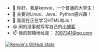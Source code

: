 - 👋 你好，我是kenvie，一个普通的大学生！
- 👀 主要对Linux、Java、Python感兴趣！
- 💞️ 我现在正在学习HTML和Js！
- 😃 闲的没事就写写自己的[小博客](https://kenvie.com)
- 📫 我的邮箱地址是： 7097341@qq.com

[![Kenvie's GitHub stats](https://github-readme-stats.vercel.app/api?username=cpt-kenvie)](https://github.com/anuraghazra/github-readme-stats)
